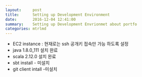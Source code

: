 ```yaml
---
layout:     post
title:      Setting up Development Environment
date:       2016-12-04 12:41:00
summary:    Setting up Development Envrionmet about portfo
categories: mtrlmd
---
```



* EC2 instance : 현재로는 ssh 공개키 접속만 가능 하도록 설정
* java 1.8.0_111 설치 완료
* scala 2.12.0 설치 완료
* sbt install - 미설치
* git client intall -미설치

